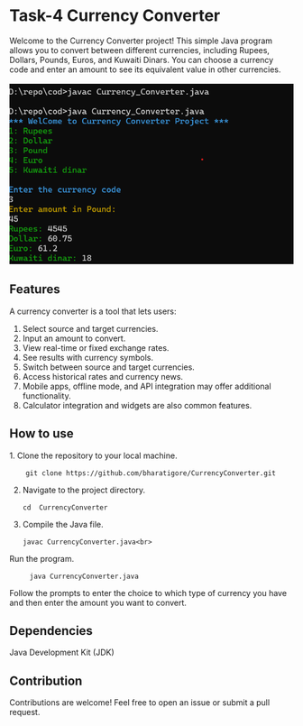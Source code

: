 # Task-4 Currency Converter

Welcome to the Currency Converter project! This simple Java program allows you to convert between different currencies, including Rupees, Dollars, Pounds, Euros, and Kuwaiti Dinars. You can choose a currency code and enter an amount to see its equivalent value in other currencies.<br><br>
<img src="https://github.com/bharatigore/CODSOFT/blob/main/Task-4/Screenshot%202023-10-11%20185816.png">
<h2>Features</h2>

A currency converter is a tool that lets users:

1. Select source and target currencies.<br>
2. Input an amount to convert.<br>
3. View real-time or fixed exchange rates.<br>
4. See results with currency symbols.<br>
5. Switch between source and target currencies.<br>
6. Access historical rates and currency news.<br>
7. Mobile apps, offline mode, and API integration may offer additional functionality.<br>
8. Calculator integration and widgets are also common features.<br>

<h2>How to use</h2>
1. Clone the repository to your local machine.<br>

        git clone https://github.com/bharatigore/CurrencyConverter.git
2. Navigate to the project directory.<br>

       cd  CurrencyConverter
3. Compile the Java file.<br>

       javac CurrencyConverter.java<br>
 Run the program.

         java CurrencyConverter.java
Follow the prompts to enter the choice to which type of currency you have and then enter the amount you want to convert.<br>

<h2>Dependencies</h2>
Java Development Kit (JDK)<br>

<h2>Contribution</h2>
Contributions are welcome! Feel free to open an issue or submit a pull request.
